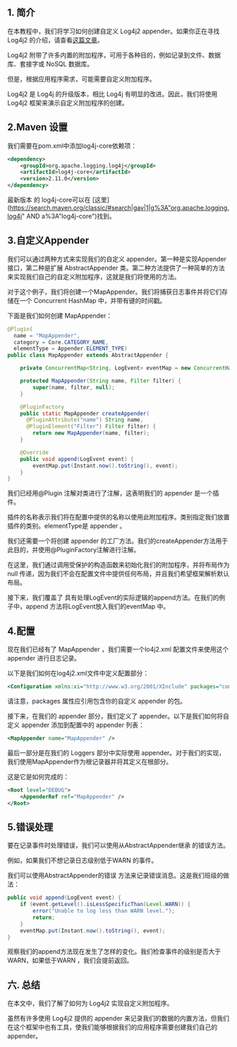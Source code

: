 ## 1. 简介

在本教程中，我们将学习如何创建自定义 Log4j2 appender。如果你正在寻找 Log4j2 的介绍，请查看[这篇文章](https://www.baeldung.com/log4j2-appenders-layouts-filters)。

Log4j2 附带了许多内置的附加程序，可用于各种目的，例如记录到文件、数据库、套接字或 NoSQL 数据库。

但是，根据应用程序需求，可能需要自定义附加程序。

Log4j2 是 Log4j 的升级版本，相比 Log4j 有明显的改进。因此，我们将使用 Log4j2 框架来演示自定义附加程序的创建。

## 2.Maven 设置

我们需要在pom.xml中添加log4j-core依赖项：

```xml
<dependency>
    <groupId>org.apache.logging.log4j</groupId>
    <artifactId>log4j-core</artifactId>
    <version>2.11.0</version>
</dependency>
```

最新版本 的 log4j-core可以在 [这里](https://search.maven.org/classic/#search|gav|1|g%3A"org.apache.logging.log4j" AND a%3A"log4j-core")找到。

## 3.自定义Appender

我们可以通过两种方式来实现我们的自定义 appender。第一种是实现Appender接口，第二种是扩展 AbstractAppender 类。第二种方法提供了一种简单的方法来实现我们自己的自定义附加程序，这就是我们将使用的方法。

对于这个例子，我们将创建一个MapAppender。我们将捕获日志事件并将它们存储在一个 Concurrent HashMap 中，并带有键的时间戳。

下面是我们如何创建 MapAppender：

```java
@Plugin(
  name = "MapAppender", 
  category = Core.CATEGORY_NAME, 
  elementType = Appender.ELEMENT_TYPE)
public class MapAppender extends AbstractAppender {

    private ConcurrentMap<String, LogEvent> eventMap = new ConcurrentHashMap<>();

    protected MapAppender(String name, Filter filter) {
        super(name, filter, null);
    }

    @PluginFactory
    public static MapAppender createAppender(
      @PluginAttribute("name") String name, 
      @PluginElement("Filter") Filter filter) {
        return new MapAppender(name, filter);
    }

    @Override
    public void append(LogEvent event) {
        eventMap.put(Instant.now().toString(), event);
    }
}
```

我们已经用@Plugin 注解对类进行了注解，这表明我们的 appender 是一个插件。

插件的名称表示我们将在配置中提供的名称以使用此附加程序。类别指定我们放置插件的类别。elementType是 appender 。

我们还需要一个将创建 appender 的工厂方法。我们的createAppender方法用于此目的，并使用@PluginFactory注解进行注解。

在这里，我们通过调用受保护的构造函数来初始化我们的附加程序，并将布局作为 null 传递，因为我们不会在配置文件中提供任何布局，并且我们希望框架解析默认布局。

接下来，我们覆盖了 具有处理LogEvent的实际逻辑的append方法。在我们的例子中，append 方法将LogEvent放入我们的eventMap 中。 

## 4.配置

现在我们已经有了 MapAppender ，我们需要一个lo4j2.xml 配置文件来使用这个 appender 进行日志记录。

以下是我们如何在log4j2.xml文件中定义配置部分：

```xml
<Configuration xmlns:xi="http://www.w3.org/2001/XInclude" packages="com.baeldung" status="WARN">
```

请注意，packages 属性应引用包含你的自定义 appender 的包。

接下来，在我们的 appender 部分，我们定义了 appender。以下是我们如何将自定义 appender 添加到配置中的 appender 列表：

```xml
<MapAppender name="MapAppender" />
```

最后一部分是在我们的 Loggers 部分中实际使用 appender。对于我们的实现，我们使用MapAppender作为根记录器并将其定义在根部分。

这是它是如何完成的：

```xml
<Root level="DEBUG">
    <AppenderRef ref="MapAppender" />
</Root>
```

## 5.错误处理

要在记录事件时处理错误，我们可以使用从AbstractAppender继承 的错误方法。

例如，如果我们不想记录日志级别低于WARN 的事件。

我们可以使用AbstractAppender的错误 方法来记录错误消息。这是我们班级的做法：

```java
public void append(LogEvent event) {
    if (event.getLevel().isLessSpecificThan(Level.WARN)) {
        error("Unable to log less than WARN level.");
        return;
    }
    eventMap.put(Instant.now().toString(), event);
}
```

观察我们的append方法现在发生了怎样的变化。我们检查事件的级别是否大于 WARN，如果低于WARN ，我们会提前返回。

## 六. 总结

在本文中，我们了解了如何为 Log4j2 实现自定义附加程序。

虽然有许多使用 Log4j2 提供的 appender 来记录我们的数据的内置方法，但我们在这个框架中也有工具，使我们能够根据我们的应用程序需要创建我们自己的 appender。